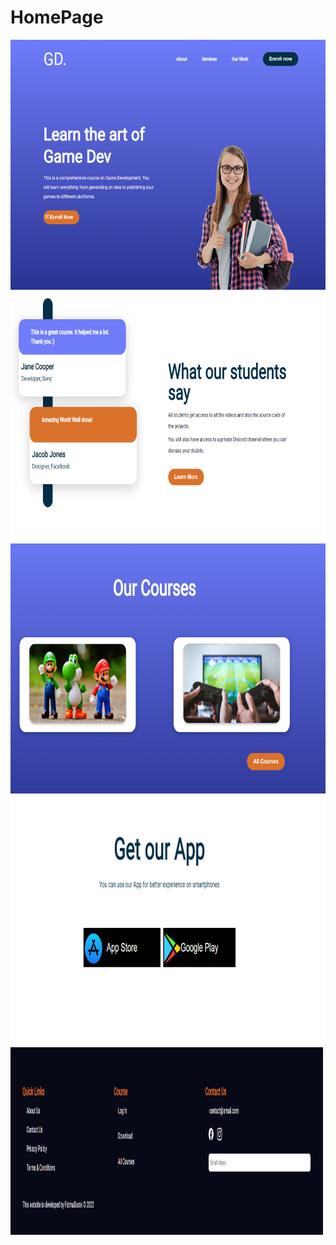 # HomePage


<img src="responsivehomepage/public//herosection.PNG" alt="Anasayfa_" width="700" height="400">
<img src="responsivehomepage/public//hero2.PNG" alt="Anasayfa_" width="700" height="400">
<img src="responsivehomepage/public//courses.PNG" alt="Anasayfa_" width="700" height="400">
<img src="responsivehomepage/public//app.PNG" alt="Anasayfa_" width="700" height="400">
<img src="responsivehomepage/public//footer.PNG" alt="Anasayfa_" width="500" height="300">
